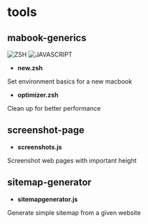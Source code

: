 # tools

## mabook-generics
![ZSH](https://img.shields.io/badge/zsh-%23green.svg?style=for-the-badge&logo=zsh&logoColor=white)
![JAVASCRIPT](https://img.shields.io/badge/javascript-%23yellow.svg?style=for-the-badge&logo=javascript&logoColor=white)

- <b>new.zsh</b>

Set environment basics for a new macbook

- <b>optimizer.zsh</b>

Clean up for better performance

## screenshot-page
- <b>screenshots.js</b>

Screenshot web pages with important height

## sitemap-generator
- <b>sitemapgenerator.js</b>

Generate simple sitemap from a given website
